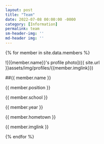 ```yaml
---
layout: post
title: "Team"
date: 2022-07-08 00:00:00 -0000
category: [Information]
permalink: team
sm-header-img: ''
md-header img: ''
---
```


<div class="row">
{% for member in site.data.members %}

<div class="card col-xs-12 col-sm-6 col-md-4 col-lg-3">

![{{member.name}}'s profile photo]({{ site.url }}assets/img/profiles/{{member.imglink}})

##{{ member.name }}

{{ member.position }}

{{ member.school }}

{{ member.year }}

{{ member.hometown }}

{{ member.imglink }}

</div>

{% endfor %}
</div>